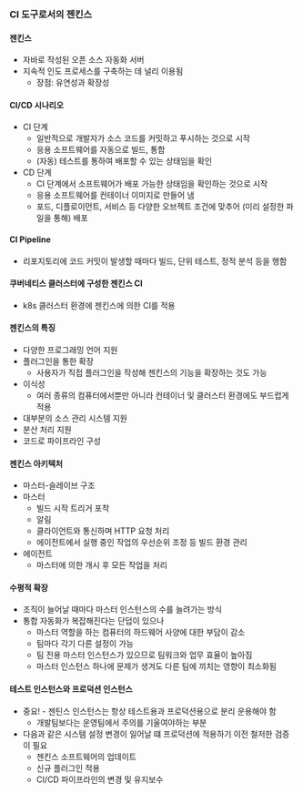 ### CI 도구로서의 젠킨스
#### 젠킨스
- 자바로 작성된 오픈 소스 자동화 서버
- 지속적 인도 프로세스를 구축하는 데 널리 이용됨
    - 장점: 유연성과 확장성

#### CI/CD 시나리오
- CI 단계
    - 일반적으로 개발자가 소스 코드를 커밋하고 푸시하는 것으로 시작
    - 응용 소프트웨어를 자동으로 빌드, 통합
    - (자동) 테스트를 통하여 배포할 수 있는 상태임을 확인
- CD 단계
    - CI 단계에서 소프트웨어가 배포 가능한 상태임을 확인하는 것으로 시작
    - 응용 소프트웨어를 컨테이너 이미지로 만들어 냄
    - 포드, 디플로이먼트, 서비스 등 다양한 오브젝트 조건에 맞추어 (미리 설정한 파일을 통해) 배포

#### CI Pipeline
- 리포지토리에 코드 커밋이 발생할 때마다 빌드, 단위 테스트, 정적 분석 등을 행함

#### 쿠버네티스 클러스터에 구성한 젠킨스 CI
- k8s 클러스터 환경에 젠킨스에 의한 CI를 적용

#### 젠킨스의 특징
- 다양한 프로그래밍 언어 지원
- 플러그인을 통한 확장
    - 사용자가 직접 플러그인을 작성해 젠킨스의 기능을 확장하는 것도 가능
- 이식성
    - 여러 종류의 컴퓨터에서뿐만 아니라 컨테이너 및 클러스터 환경에도 부드럽게 적용
- 대부분의 소스 관리 시스템 지원
- 분산 처리 지원
- 코드로 파이프라인 구성

#### 젠킨스 아키텍처
- 마스터-슬레이브 구조
- 마스터
    - 빌드 시작 트리거 포착
    - 알림
    - 클라이언트와 통신하며 HTTP 요청 처리
    - 에이전트에서 실행 중인 작업의 우선순위 조정 등 빌드 환경 관리
- 에이전트
    - 마스터에 의한 개시 후 모든 작업을 처리

#### 수평적 확장
- 조직이 늘어날 때마다 마스터 인스턴스의 수를 늘려가는 방식
- 통합 자동화가 복잡해진다는 단덥이 있으나
    - 마스터 역할을 하는 컴퓨터의 하드웨어 사양에 대한 부담이 감소
    - 팀마다 각기 다른 설정이 가능
    - 팀 전용 마스터 인스턴스가 있으므로 팀워크와 업무 효율이 높아짐
    - 마스터 인스턴스 하나에 문제가 생겨도 다른 팀에 끼치는 영향이 최소화됨

#### 테스트 인스턴스와 프로덕션 인스턴스
- 중요! - 젠틴스 인스턴스는 항상 테스트용과 프로덕션용으로 분리 운용해야 함
    - 개발팀보다는 운영팀에서 주의를 기울여야하는 부분
- 다음과 같은 시스템 설정 변경이 일어날 떄 프로덕션에 적용하기 이전 철저한 검증이 필요
    - 젠킨스 소프트웨어의 업데이트
    - 신규 플러그인 적용
    - CI/CD 파이프라인의 변경 및 유지보수
